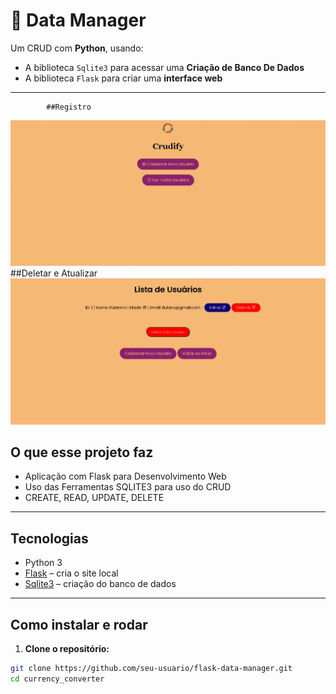 # 💱 Data Manager

Um CRUD com **Python**, usando:

- A biblioteca `Sqlite3` para acessar uma **Criação de Banco De Dados**
- A biblioteca `Flask` para criar uma **interface web**


---
            ##Registro
![Imagem Ilustrativa](assets/register.gif)
            ##Deletar e Atualizar
![Imagem Ilustrativa](assets/register-and-delete.gif)

## O que esse projeto faz

- Aplicação com Flask para Desenvolvimento Web
- Uso das Ferramentas SQLITE3 para uso do CRUD
- CREATE, READ, UPDATE, DELETE


---

## Tecnologias

- Python 3
- [Flask](https://flask.palletsprojects.com/) – cria o site local
- [Sqlite3](https://www.sqlite.org/docs.html) – criação do banco de dados

---

## Como instalar e rodar

1. **Clone o repositório:**

```bash
git clone https://github.com/seu-usuario/flask-data-manager.git
cd currency_converter
```





